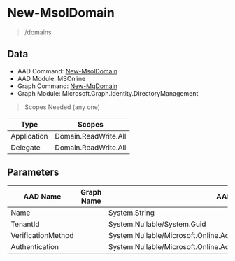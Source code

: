 # New-MsolDomain

> /domains

## Data

+ AAD Command: [New-MsolDomain](https://docs.microsoft.com/en-us/powershell/module/MSOnline/New-MsolDomain)
+ AAD Module: MSOnline
+ Graph Command: [New-MgDomain](https://docs.microsoft.com/en-us/powershell/module/Microsoft.Graph.Identity.DirectoryManagement/New-MgDomain)
+ Graph Module: Microsoft.Graph.Identity.DirectoryManagement

> Scopes Needed (any one)

|Type|Scopes|
|---|---|
|Application|Domain.ReadWrite.All|
|Delegate|Domain.ReadWrite.All|

## Parameters

|AAD Name|Graph Name|AAD Type|Graph Type|Infos|
|---|---|---|---|---|
|Name||System.String|||
|TenantId||System.Nullable/System.Guid|||
|VerificationMethod||System.Nullable/Microsoft.Online.Administration.DomainVerificationMethod|||
|Authentication||System.Nullable/Microsoft.Online.Administration.DomainAuthenticationType|||

